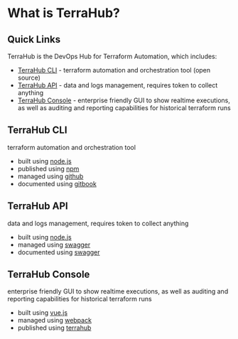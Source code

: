 # What is TerraHub?

## Quick Links

TerraHub is the DevOps Hub for Terraform Automation, which includes:
* [TerraHub CLI](#terrahub-cli) -
  terraform automation and orchestration tool \(open source\)
* [TerraHub API](#terrahub-api) -
  data and logs management, requires token to collect anything
* [TerraHub Console](#terrahub-console) -
  enterprise friendly GUI to show realtime executions, as well as
  auditing and reporting capabilities for historical terraform runs


## TerraHub CLI

terraform automation and orchestration tool
* built using [node.js](https://nodejs.org)
* published using [npm](https://www.npmjs.com/package/terrahub)
* managed using [github](https://github.com/TerraHubCorp/terrahub)
* documented using [gitbook](https://www1.terrahub.io)


## TerraHub API

data and logs management, requires token to collect anything
* built using [node.js](https://nodejs.org)
* managed using [swagger](https://www.terrahub.io/api)
* documented using [swagger](https://www.terrahub.io/api)


## TerraHub Console

enterprise friendly GUI to show realtime executions, as well as
auditing and reporting capabilities for historical terraform runs
* built using [vue.js](https://vuejs.org)
* managed using [webpack](https://webpack.js.org)
* published using [terrahub](https://console.terrahub.io)

